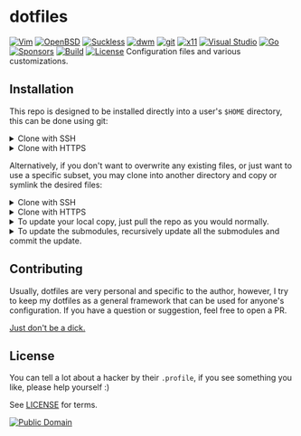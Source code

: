 # dotfiles
[![Vim](https://img.shields.io/badge/--019733?logo=vim)](../.config/vim)
[![OpenBSD](https://img.shields.io/badge/--F2CA30?logo=openbsd&logoColor=000000)](https://github.com/yuri-norwood/dotfiles/issues?q=label%3Aopenbsd)
[![Suckless](https://img.shields.io/badge/--1177AA?logo=suckless)](../.local/share/suckless)
[![dwm](https://img.shields.io/badge/--1177AA?logo=dwm)](../.local/share/suckless/dwm)
[![git](https://img.shields.io/badge/--F05032?logo=git&logoColor=ffffff)](../.config/git)
[![x11](https://img.shields.io/badge/--F28834?logo=x.org&logoColor=ffffff)](../.config/X11)
[![Visual Studio](https://img.shields.io/badge/--6C33AF?logo=visual%20studio)](https://github.com/yuri-norwood/dotfiles/issues?q=label%3A%22visual+studio%22)
[![Go](https://img.shields.io/badge/--00ADD8?logo=go&logoColor=ffffff)](https://github.com/yuri-norwood/dotfiles/issues?q=label%3Ago)
[![Sponsors](https://img.shields.io/badge/--EA4AAA?logo=github-sponsors&logoColor=ffffff)](https://github.com/sponsors/yuri-norwood)
[![Build](https://img.shields.io/badge/--success?logo=github-actions&logoColor=ffffff)](https://github.com/yuri-norwood/dotfiles/actions?query=workflow%3Alinting)
[![License](https://img.shields.io/badge/--blue?logo=creative-commons&logoColor=ffffff)](LICENSE)
Configuration files and various customizations.
## Installation

This repo is designed to be installed directly into a user's `$HOME` directory,
this can be done using git:

<details>
<summary>
Clone with SSH
</summary>

```sh
cd "$HOME"
git init
git remote add origin git@github.com:yuri-norwood/dotfiles.git
git fetch
git checkout origin/main -ft
git submodule update --init --recursive
```

</details>

<details>
<summary>
Clone with HTTPS
</summary>

```sh
cd "$HOME"
git init
git remote add origin https://github.com/yuri-norwood/dotfiles.git
git fetch
git checkout origin/main -ft
git submodule update --init --recursive
```

</details>

Alternatively, if you don't want to overwrite any existing files, or just want
to use a specific subset, you may clone into another directory and copy or
symlink the desired files:

<details>
<summary>
Clone with SSH
</summary>

```sh
cd "$HOME"
git clone git@github.com:yuri-norwood/dotfiles.git ~/.dotfiles
ln -sf ~/.dotfiles/.config/vim/vimrc ~/.vimrc
```

</details>

<details>
<summary>
Clone with HTTPS
</summary>

```sh
cd "$HOME"
git clone https://github.com/yuri-norwood/dotfiles.git ~/.dotfiles
ln -sf ~/.dotfiles/.config/vim/vimrc ~/.vimrc
```

</details>

<details>
<summary>
To update your local copy, just pull the repo as you would normally.
</summary>

```sh
cd "$HOME"
git pull
```

</details>

<details>
<summary>
To update the submodules, recursively update all the submodules and commit the
update.
</summary>

```sh
cd "$HOME"
git submodule foreach --recursive git pull origin master
git commit -am "Updated submodules"
```

</details>

## Contributing

Usually, dotfiles are very personal and specific to the author, however, I
try to keep my dotfiles as a general framework that can be used for anyone's
configuration. If you have a question or suggestion, feel free to open a PR.

[Just don't be a dick.](CODE_OF_CONDUCT.md)

## License

You can tell a lot about a hacker by their `.profile`, if you see something you
like, please help yourself :)

See [LICENSE](LICENSE) for terms.

[![Public Domain](https://licensebuttons.net/p/mark/1.0/80x15.png)](https://unlicense.org/)
